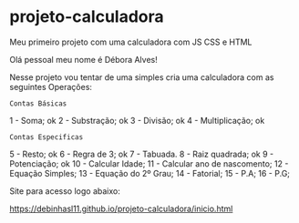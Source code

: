 # projeto-calculadora
 Meu primeiro projeto com uma calculadora com JS CSS e HTML

 Olá pessoal meu nome é Débora Alves! 

 Nesse projeto vou tentar de uma simples cria uma calculadora com as seguintes Operações:

    Contas Básicas
 1 - Soma; ok
 2 - Substração; ok
 3 - Divisão; ok
 4 - Multiplicação; ok

    Contas Especificas
 5 - Resto; ok
 6 - Regra de 3; ok
 7 - Tabuada.
 8 - Raiz quadrada; ok
 9 - Potenciação; ok
 10 - Calcular Idade;
 11 - Calcular ano de nascomento;
 12 - Equação Simples;
 13 - Equação do 2º Grau;
 14 - Fatorial;
 15 - P.A; 
 16 - P.G;


 Site para acesso logo abaixo:

 https://debinhasl11.github.io/projeto-calculadora/inicio.html
 